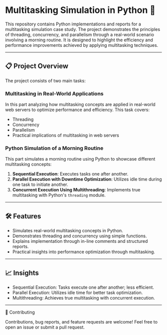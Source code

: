 # Multitasking Simulation in Python 🚀  

This repository contains Python implementations and reports for a multitasking simulation case study. The project demonstrates the principles of threading, concurrency, and parallelism through a real-world scenario involving a morning routine. It is designed to highlight the efficiency and performance improvements achieved by applying multitasking techniques.

---

## 📋 Project Overview  

The project consists of two main tasks:  

###  Multitasking in Real-World Applications  
In this part analyzing how multitasking concepts are applied in real-world web servers to optimize performance and efficiency. This task covers:  
- Threading  
- Concurrency  
- Parallelism  
- Practical implications of multitasking in web servers  

###  Python Simulation of a Morning Routine  
This part simulates a morning routine using Python to showcase different multitasking concepts:  
1. **Sequential Execution**: Executes tasks one after another.  
2. **Parallel Execution with Downtime Optimization**: Utilizes idle time during one task to initiate another.  
3. **Concurrent Execution Using Multithreading**: Implements true multitasking with Python's `threading` module.  

---

## 🛠 Features  

- Simulates real-world multitasking concepts in Python.  
- Demonstrates threading and concurrency using simple functions.  
- Explains implementation through in-line comments and structured reports.  
- Practical insights into performance optimization through multitasking.  

---

## 📈 Insights

- Sequential Execution: Tasks execute one after another; less efficient.
- Parallel Execution: Utilizes idle time for better task optimization.
- Multithreading: Achieves true multitasking with concurrent execution.

---

🤝 Contributing

Contributions, bug reports, and feature requests are welcome! Feel free to open an issue or submit a pull request.

